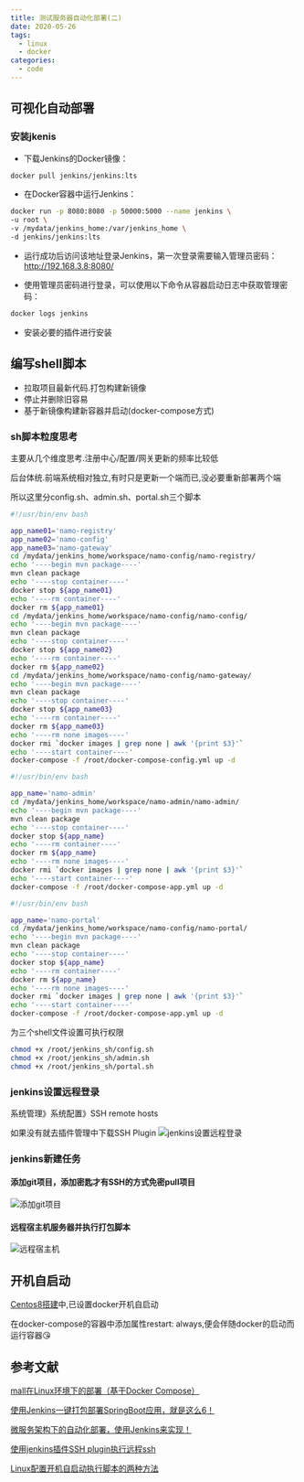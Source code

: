 ```yaml
---
title: 测试服务器自动化部署(二)
date: 2020-05-26
tags:
  - linux
  - docker
categories:
  - code
---
```


## 可视化自动部署

### 安装jkenis

- 下载Jenkins的Docker镜像：

``` sh
docker pull jenkins/jenkins:lts
```

- 在Docker容器中运行Jenkins：

``` sh
docker run -p 8080:8080 -p 50000:5000 --name jenkins \
-u root \
-v /mydata/jenkins_home:/var/jenkins_home \
-d jenkins/jenkins:lts
```

- 运行成功后访问该地址登录Jenkins，第一次登录需要输入管理员密码：http://192.168.3.8:8080/

- 使用管理员密码进行登录，可以使用以下命令从容器启动日志中获取管理密码：

``` sh
docker logs jenkins
```

- 安装必要的插件进行安装

## 编写shell脚本

- 拉取项目最新代码.打包构建新镜像
- 停止并删除旧容易
- 基于新镜像构建新容器并启动(docker-compose方式)

### sh脚本粒度思考

主要从几个维度思考.注册中心/配置/网关更新的频率比较低

后台体统.前端系统相对独立,有时只是更新一个端而已,没必要重新部署两个端

所以这里分config.sh、admin.sh、portal.sh三个脚本

``` sh
#!/usr/bin/env bash

app_name01='namo-registry'
app_name02='namo-config'
app_name03='namo-gateway'
cd /mydata/jenkins_home/workspace/namo-config/namo-registry/
echo '----begin mvn package----'
mvn clean package
echo '----stop container----'
docker stop ${app_name01}
echo '----rm container----'
docker rm ${app_name01}
cd /mydata/jenkins_home/workspace/namo-config/namo-config/
echo '----begin mvn package----'
mvn clean package
echo '----stop container----'
docker stop ${app_name02}
echo '----rm container----'
docker rm ${app_name02}
cd /mydata/jenkins_home/workspace/namo-config/namo-gateway/
echo '----begin mvn package----'
mvn clean package
echo '----stop container----'
docker stop ${app_name03}
echo '----rm container----'
docker rm ${app_name03}
echo '----rm none images----'
docker rmi `docker images | grep none | awk '{print $3}'`
echo '----start container----'
docker-compose -f /root/docker-compose-config.yml up -d
```

``` sh
#!/usr/bin/env bash

app_name='namo-admin'
cd /mydata/jenkins_home/workspace/namo-admin/namo-admin/
echo '----begin mvn package----'
mvn clean package
echo '----stop container----'
docker stop ${app_name}
echo '----rm container----'
docker rm ${app_name}
echo '----rm none images----'
docker rmi `docker images | grep none | awk '{print $3}'`
echo '----start container----'
docker-compose -f /root/docker-compose-app.yml up -d
```

``` sh
#!/usr/bin/env bash

app_name='namo-portal'
cd /mydata/jenkins_home/workspace/namo-config/namo-portal/
echo '----begin mvn package----'
mvn clean package
echo '----stop container----'
docker stop ${app_name}
echo '----rm container----'
docker rm ${app_name}
echo '----rm none images----'
docker rmi `docker images | grep none | awk '{print $3}'`
echo '----start container----'
docker-compose -f /root/docker-compose-app.yml up -d

```

为三个shell文件设置可执行权限

``` sh
chmod +x /root/jenkins_sh/config.sh
chmod +x /root/jenkins_sh/admin.sh
chmod +x /root/jenkins_sh/portal.sh
```

### jenkins设置远程登录

系统管理》系统配置》SSH remote hosts

如果没有就去插件管理中下载SSH Plugin
![jenkins设置远程登录](https://fublog.oss-cn-shenzhen.aliyuncs.com/vuepress/project_auto_deploy_test-0301.png)

### jenkins新建任务

#### 添加git项目，添加密匙才有SSH的方式免密pull项目

![添加git项目](https://fublog.oss-cn-shenzhen.aliyuncs.com/vuepress/project_auto_deploy_test-03.png)

#### 远程宿主机服务器并执行打包脚本

![远程宿主机](https://fublog.oss-cn-shenzhen.aliyuncs.com/vuepress/project_auto_deploy_test-04.png)

## 开机自启动

[Centos8搭建](https://www.fumeck.com/views/code/linux/centos8_init.html)中,已设置docker开机自启动

在docker-compose的容器中添加属性restart: always,便会伴随docker的启动而运行容器:kissing_heart:

## 参考文献

[mall在Linux环境下的部署（基于Docker Compose）](http://www.macrozheng.com/#/deploy/mall_deploy_docker_compose)

[使用Jenkins一键打包部署SpringBoot应用，就是这么6！](https://mp.weixin.qq.com/s/tQqvgSc9cHBtnqRQSbI4aw)

[微服务架构下的自动化部署，使用Jenkins来实现！](http://www.macrozheng.com/#/deploy/mall_swarm_deploy_jenkins)

[使用jenkins插件SSH plugin执行远程ssh](https://blog.csdn.net/df0128/article/details/90298591)

[Linux配置开机自启动执行脚本的两种方法](https://www.linuxprobe.com/linux-open-sh.html)
